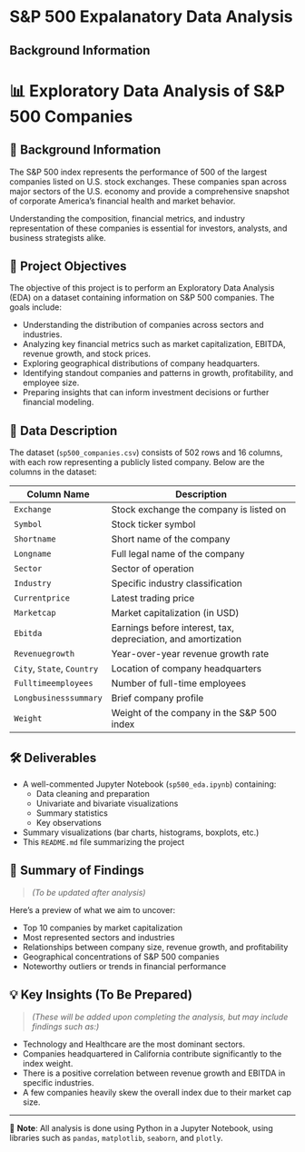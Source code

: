 # S&P 500 Expalanatory Data Analysis
## Background Information
# 📊 Exploratory Data Analysis of S&P 500 Companies

## 🧠 Background Information

The S&P 500 index represents the performance of 500 of the largest companies listed on U.S. stock exchanges. These companies span across major sectors of the U.S. economy and provide a comprehensive snapshot of corporate America’s financial health and market behavior.

Understanding the composition, financial metrics, and industry representation of these companies is essential for investors, analysts, and business strategists alike.

## 🎯 Project Objectives

The objective of this project is to perform an Exploratory Data Analysis (EDA) on a dataset containing information on S&P 500 companies. The goals include:

- Understanding the distribution of companies across sectors and industries.
- Analyzing key financial metrics such as market capitalization, EBITDA, revenue growth, and stock prices.
- Exploring geographical distributions of company headquarters.
- Identifying standout companies and patterns in growth, profitability, and employee size.
- Preparing insights that can inform investment decisions or further financial modeling.

## 📁 Data Description

The dataset (`sp500_companies.csv`) consists of 502 rows and 16 columns, with each row representing a publicly listed company. Below are the columns in the dataset:

| Column Name           | Description |
|-----------------------|-------------|
| `Exchange`            | Stock exchange the company is listed on |
| `Symbol`              | Stock ticker symbol |
| `Shortname`           | Short name of the company |
| `Longname`            | Full legal name of the company |
| `Sector`              | Sector of operation |
| `Industry`            | Specific industry classification |
| `Currentprice`        | Latest trading price |
| `Marketcap`           | Market capitalization (in USD) |
| `Ebitda`              | Earnings before interest, tax, depreciation, and amortization |
| `Revenuegrowth`       | Year-over-year revenue growth rate |
| `City`, `State`, `Country` | Location of company headquarters |
| `Fulltimeemployees`   | Number of full-time employees |
| `Longbusinesssummary` | Brief company profile |
| `Weight`              | Weight of the company in the S&P 500 index |

## 🛠️ Deliverables

- A well-commented Jupyter Notebook (`sp500_eda.ipynb`) containing:
  - Data cleaning and preparation
  - Univariate and bivariate visualizations
  - Summary statistics
  - Key observations
- Summary visualizations (bar charts, histograms, boxplots, etc.)
- This `README.md` file summarizing the project

## 📌 Summary of Findings

> *(To be updated after analysis)*

Here’s a preview of what we aim to uncover:
- Top 10 companies by market capitalization
- Most represented sectors and industries
- Relationships between company size, revenue growth, and profitability
- Geographical concentrations of S&P 500 companies
- Noteworthy outliers or trends in financial performance

## 💡 Key Insights (To Be Prepared)

> *(These will be added upon completing the analysis, but may include findings such as:)*

- Technology and Healthcare are the most dominant sectors.
- Companies headquartered in California contribute significantly to the index weight.
- There is a positive correlation between revenue growth and EBITDA in specific industries.
- A few companies heavily skew the overall index due to their market cap size.

---

📌 **Note**: All analysis is done using Python in a Jupyter Notebook, using libraries such as `pandas`, `matplotlib`, `seaborn`, and `plotly`.